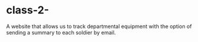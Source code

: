 # class-2-
A website that allows us to track departmental equipment with the option of sending a summary to each soldier by email.
